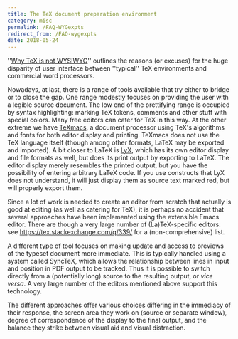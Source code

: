 ```yaml
---
title: The TeX document preparation environment
category: misc
permalink: /FAQ-WYGexpts
redirect_from: /FAQ-wygexpts
date: 2018-05-24
---
```


''[Why TeX is not WYSIWYG](FAQ-notWYSIWYG)''
outlines the reasons (or excuses) for the huge disparity of user
interface between ''typical'' TeX environments and commercial word
processors.

Nowadays, at last, there is a range of tools available that try either
to bridge or to close the gap.  One range modestly focuses on
providing the user with a legible source document. The low end of the
prettifying range is occupied by syntax highlighting: marking TeX
tokens, comments and other stuff with special colors.
Many free editors can cater for TeX in this way. At the other
extreme we have [TeXmacs](http://www.texmacs.org),
a&nbsp;document processor using
TeX's algorithms and fonts for both editor display and printing.
TeXmacs does not use the TeX
language itself (though among other formats, LaTeX may be exported
and imported).  A bit closer to LaTeX is
[LyX](http://www.lyx.org/), which has its own
editor display and file formats as well, but does its print output by
exporting to LaTeX.  The editor display merely resembles the
printed output, but you have the possibility of entering arbitrary
LaTeX code.  If you use constructs that LyX does not
understand, it will just display them as source text marked red, but
will properly export them.

Since a lot of work is needed to create an editor from scratch that actually is
good at editing (as well as catering for TeX), it is perhaps no accident that
several approaches have been implemented using the extensible Emacs editor.
There are though a very large number of (La)TeX-specific editors: see
<https://tex.stackexchange.com/q/339/> for a (non-comprehensive) list.

A different type of tool focuses on making update and access to previews of the
typeset document more immediate. This is typically handled using a system
called SyncTeX, which allows the relationship between lines in input and
position in PDF output to be tracked. Thus it is possible to switch directly
from a (potentially long) source to the resulting output, or _vice versa_. A
very large number of the editors mentioned above support this technology.

The different approaches offer various choices differing in the
immediacy of their response, the screen area they work on (source or
separate window), degree of correspondence of the display to the final
output, and the balance they strike between visual aid and visual
distraction.

